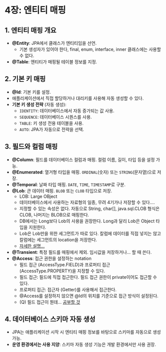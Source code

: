 # 4장: 엔티티 매핑

## 1. 엔티티 매핑 개요
- **@Entity**: JPA에서 클래스가 엔티티임을 선언.
  - 기본 생성자가 있어야 한다, final, enum, interface, inner 클래스에는 사용할 수 없다.
- **@Table**: 엔티티가 매핑될 테이블 정보를 지정.

## 2. 기본 키 매핑
- **@Id**: 기본 키를 설정.
- 애플리케이션에서 직접 할당하거나 대리키를 사용해 자동 생성할 수 있다.
- **기본 키 생성 전략** (자동 생성):
  - `IDENTITY`: 데이터베이스에서 자동 증가되는 값 사용.
  - `SEQUENCE`: 데이터베이스 시퀀스를 사용.
  - `TABLE`: 키 생성 전용 테이블을 사용.
  - `AUTO`: JPA가 자동으로 전략을 선택.

## 3. 필드와 컬럼 매핑
- **@Column**: 필드를 데이터베이스 컬럼과 매핑. 컬럼 이름, 길이, 타입 등을 설정 가능.
- **@Enumerated**: 열거형 타입을 매핑. `ORDINAL`(숫자) 또는 `STRING`(문자열)으로 저장.
- **@Temporal**: 날짜 타입 매핑. `DATE`, `TIME`, `TIMESTAMP`로 구분.
- **@Lob**: 큰 데이터 매핑. `BLOB` 또는 `CLOB` 타입으로 저장.
  - LOB: Large OBject
  - 데이터베이스에서 사용하는 자료형의 일종, 무려 4기가나 저장할 수 있다....
  - 지정할 수 있는 속성은 없다. 자동으로 String, char[], java.sql.CLOB 형식은 CLOB, 나머지는 BLOB으로 매핑한다.
  - DB에서는 Long보다 Lob의 사용을 권장한다. Long과 달리 Lob은 Object 타입을 지원한다.
  - Lob은 Lob만을 위한 세그먼트가 따로 있다. 칼럼에 데이터를 직접 넣지는 않고 칼럼에는 세그먼트의 location을 저장한다.
  - [자세한 설명...](https://www.ibm.com/docs/ko/db2/11.5?topic=list-large-objects-lobs)
- **@Transient**: 특정 필드를 매핑에서 제외. 임시값을 저장하거나... 할 때 쓴다.
- **@Access**: 접근 권한을 설정하는 notation
  - 필드 접근 (AccessType.FIELD)과 프로퍼티 접근 (AccessType.PROPERTY)을 지정할 수 있다.
  - 필드 접근: 필드에 직접 접근한다. 필드 접근 권한이 private이어도 접근할 수 있다.
  - 프로퍼티 접근: 접근자 (Getter)를 사용해서 접근한다.
  - @Access를 설정하지 않으면 @Id의 위치를 기준으로 접근 방식이 설정된다.
  - (Q) 필드 접근이 뭔데... [공부할 것](https://thorben-janssen.com/access-strategies-in-jpa-and-hibernate/#5_reasons_why_you_should_use_field-based_access)

## 4. 데이터베이스 스키마 자동 생성
- JPA는 애플리케이션 시작 시 엔티티 매핑 정보를 바탕으로 스키마를 자동으로 생성 가능.
- **운영 환경에서는 사용 지양**: 스키마 자동 생성 기능은 개발 환경에서만 사용 권장.
